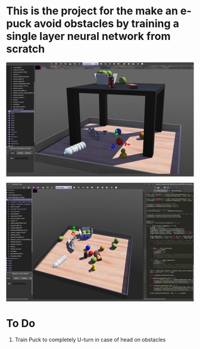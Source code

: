 # This is the project for the make an e-puck  avoid obstacles by training a single layer neural network from scratch


![Alt text](Img/sceenshot.png?raw=true "Trainig Screen shot")

![Alt text](Img/screenshot2.png?raw=true "Trainig Screen shot 2")
# To Do

1. Train Puck to completely U-turn in case of head on obstacles
